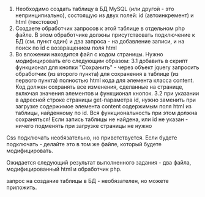 1. Необходимо создать таблицу в БД MySQL (или другой - это непринципиально), состоящую из двух полей: id (автоинкремент) и html (текстовое)
2. Создаете обработчик запросов к этой таблице в отдельном php файле. В этом обработчике должны присутствовать подключение к БД (см. пункт один) и два запроса - на добавление записи, и на поиск по id с возвращением поля html
3. Во вложении находится файл с кодом страницы. Нужно модифицировать его следующим образом:
3.1 добавить в скрипт функционал для кнопки "Сохранить" - через объект jquery запросить обработчик (из второго пункта) для сохранения в таблице (из первого пункта) полностью html кода для элемента класса content. Код должен сохранять все изменения, сделанные на странице, включая значения элементов и функционал кнопок.
3.2 при указании в адресной строке страницы get-параметра id, нужно заменить при загрузке содержимое элемента content содержимым поля html из таблицы, найденному по id. Вся функциональность при этом должна сохраняться! Если запись таблицы не найдена, или id не указан - ничего подменять при загрузке страницы не нужно

Css подключать необязательно, но приветствуется. Если будете подключать - делайте это в том же файле, который будете модифицировать. 

Ожидается следующий результат выполненного задания - два файла, модифицированный html и обработчик php.

запрос на создание таблицы в БД - необязателен, но можете приложить.
